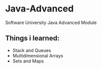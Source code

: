 # Java-Advanced
Software University Java Advanced Module

## Things i learned:
- Stack and Queues
- Multidimensional Arrays
- Sets and Maps
